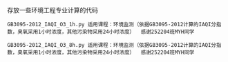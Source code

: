 存放一些环境工程专业计算的代码  

	GB3095-2012_IAQI_O3_1h.py 适用课程：环境监测（依据GB3095-2012计算的IAQI分指数，臭氧采用1小时浓度，其他污染物采用24小时浓度）  感谢252204班MYH同学  
 
	GB3095-2012_IAQI_O3_8h.py 适用课程：环境监测（依据GB3095-2012计算的IAQI分指数，臭氧采用1小时浓度，其他污染物采用24小时浓度）  感谢252204班MYH同学  
